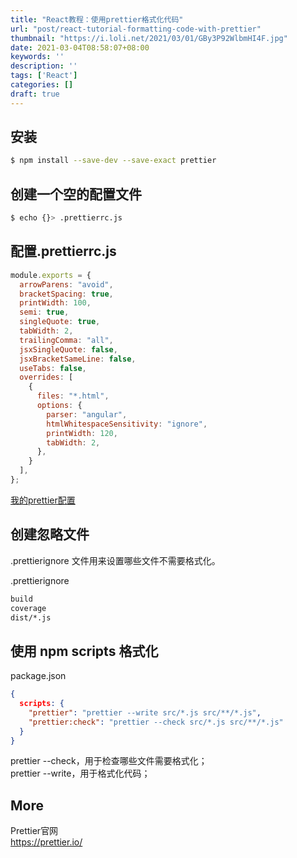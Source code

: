 ```yaml
---
title: "React教程：使用prettier格式化代码"
url: "post/react-tutorial-formatting-code-with-prettier"
thumbnail: "https://i.loli.net/2021/03/01/GBy3P92WlbmHI4F.jpg"
date: 2021-03-04T08:58:07+08:00
keywords: ''
description: ''
tags: ['React']
categories: []
draft: true
---
```



## 安装 

```bash
$ npm install --save-dev --save-exact prettier
```

## 创建一个空的配置文件 
 
```bash
$ echo {}> .prettierrc.js
```

## 配置.prettierrc.js

```javascript
module.exports = {
  arrowParens: "avoid",
  bracketSpacing: true,
  printWidth: 100,
  semi: true,
  singleQuote: true,
  tabWidth: 2,
  trailingComma: "all",
  jsxSingleQuote: false,
  jsxBracketSameLine: false,
  useTabs: false,
  overrides: [
    {
      files: "*.html",
      options: {
        parser: "angular",
        htmlWhitespaceSensitivity: "ignore",
        printWidth: 120,
        tabWidth: 2,
      },
    }
  ],
};
```

[我的prettier配置](/post/my-prettier-config/)

## 创建忽略文件

.prettierignore 文件用来设置哪些文件不需要格式化。

.prettierignore
```bash
build
coverage
dist/*.js
```

## 使用 npm scripts 格式化

package.json
```json
{
  scripts: {
    "prettier": "prettier --write src/*.js src/**/*.js",
    "prettier:check": "prettier --check src/*.js src/**/*.js"
  }
}
```

prettier --check，用于检查哪些文件需要格式化；  
prettier --write，用于格式化代码；


## More 

Prettier官网  
https://prettier.io/   
